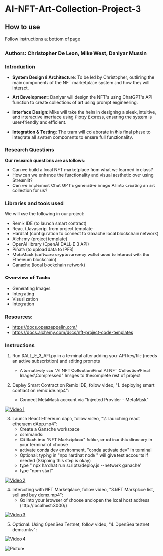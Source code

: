 # AI-NFT-Art-Collection-Project-3

## How to use
Follow instructions at bottom of page
##
### Authors: Christopher De Leon, Mike West, Daniyar Mussin

### Introduction

* **System Design & Architecture**: To be led by Christopher, outlining the main components of the NFT marketplace system and how they will interact.

* **Art Development**:  Daniyar will design the NFT's using ChatGPT's API function to create collections of art using prompt engineering.

* **Interface Design**: Mike will take the helm in designing a sleek, intuitive, and interactive interface using Plotty Express, ensuring the system is user-friendly and efficient.

* **Integration & Testing**: The team will collaborate in this final phase to integrate all system components to ensure full functionality.
  
### Research Questions
**Our research questions are as follows**:
* Can we build a local NFT marketplace from what we learned in class?
* How can we enhance the functionality and visual aesthetic over using Streamlit?
* Can we implement Chat GPT's generative image AI into creating an art collection for us?

### Libraries and tools used
We will use the following in our project:
- Remix IDE (to launch smart contract)
- React (Javascript from project template)
- Hardhat (configuration to connect to Ganache local blockchain network)
- Alchemy (project template)
- OpenAI library (OpenAI DALL-E 3 API)
- Piñata (to upload data to IPFS)
- MetaMask (software cryptocurrency wallet used to interact with the Ethereum blockchain)
- Ganache (local blockchain network)

### Overview of Tasks
* Generating Images
* Integrating 
* Visualization
* Integration

### Resources:
- https://docs.openzeppelin.com/
- https://docs.alchemy.com/docs/nft-project-code-templates

### Instructions

1. Run DALL_E_3_API.py in a terminal after adding your API key/file (needs an active subscription) and editing prompts
   - Alternatively use "AI NFT Collection\Final AI NFT Collection\Final Images\Compressed" Images to thecomplete rest of project
     
2. Deploy Smart Contract on Remix IDE, follow video, "1. deploying smart contract on remix ide.mp4":
   - Connect MetaMask account via "Injected Provider - MetaMask"
   
[![Video 1](https://github.com/Chrisdeleon91/AI-NFT-Art-Collection-Project-3/assets/22796940/1eb92477-8945-441b-9404-f5d17fa67dfb)](https://www.youtube.com/watch?v=4eIgUi2RgRo "Video 1")

3. Launch React Ethereum dapp, follow video, "2. launching react etheruem dApp.mp4":
   - Create a Ganache workspace
   - commands:
   - Git Bash into "NFT Marketplace" folder, or cd into this directory in your terminal of choose
   - activate conda dev environment, "conda activate dev" in terminal
   - Optional: typing in "npx hardhat node " will give test accounts if needed (Skipping this step is okay)
   - type " npx hardhat run scripts/deploy.js --network ganache"
   - type "npm start"

[![Video 2](https://github.com/Chrisdeleon91/AI-NFT-Art-Collection-Project-3/assets/22796940/b7183d8f-09a9-4d14-9aae-93e88323e232)](https://www.youtube.com/watch?v=0cLeM9Q-NNM "Video 2")

4. Interacting with NFT Marketplace, follow video, "3.NFT Markplace list, sell and buy demo.mp4":
   - Go into your browser of choose and open the local host address (http://localhost:3000/)
     
[![Video 3](https://github.com/Chrisdeleon91/AI-NFT-Art-Collection-Project-3/assets/22796940/8bd87b2e-55b6-4d48-bebd-3e5ef532002e)](https://www.youtube.com/watch?v=Xn2e7hKJZdM "Video 3")

5. Optional: Using OpenSea Testnet, follow video, "4. OpenSea testnet demo.mkv":

[![Video 4](https://github.com/Chrisdeleon91/AI-NFT-Art-Collection-Project-3/assets/22796940/a0463ee2-f3bc-4a74-88a5-d10e34c24d27)](https://www.youtube.com/watch?v=3nxnQBoH5zE "Video 4")

![Picture](https://www.columbia.edu/content/themes/custom/columbia/assets/img/cu-header.svg)
